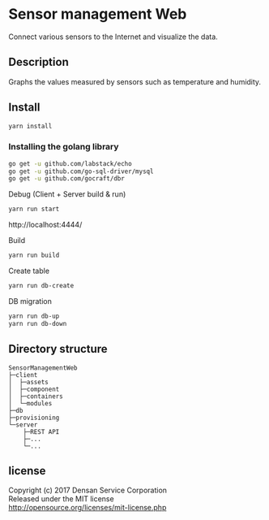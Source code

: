 Sensor management Web
====

Connect various sensors to the Internet and visualize the data.

## Description

Graphs the values measured by sensors such as temperature and humidity.

## Install
```bash
yarn install
```

### Installing the golang library
```bash
go get -u github.com/labstack/echo
go get -u github.com/go-sql-driver/mysql
go get -u github.com/gocraft/dbr
```

Debug (Client + Server build & run)
```bash
yarn run start
```
http://localhost:4444/

Build
```bash
yarn run build
```

Create table
```bash
yarn run db-create
```

DB migration
```bash
yarn run db-up
yarn run db-down
```

## Directory structure
```
SensorManagementWeb
├─client
│  ├─assets
│  ├─component
│  ├─containers
│  └─modules
├─db
├─provisioning
└─server
    ├─REST API
    ├─...
    └─...
```

## license
Copyright (c) 2017 Densan Service Corporation  
Released under the MIT license  
http://opensource.org/licenses/mit-license.php
